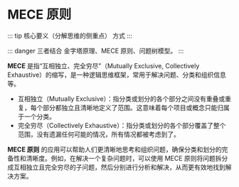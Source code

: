 # MECE 原则

::: tip 核心要义（分解思维的侧重点）
方式
:::

::: danger 三者结合
金字塔原理、MECE 原则、问题树模型。
:::

**MECE** 是指“互相独立、完全穷尽”（Mutually Exclusive, Collectively Exhaustive）的缩写，是一种逻辑思维框架，常用于解决问题、分类和组织信息等。

- 互相独立（Mutually Exclusive）：指分类或划分的各个部分之间没有重叠或重复，每个部分都独立且清晰地定义了范围。这意味着每个项目或概念只能归属于一个分类。
- 完全穷尽（Collectively Exhaustive）：指分类或划分的各个部分覆盖了整个范围，没有遗漏任何可能的情况，所有情况都被考虑到了。

**MECE 原则** 的应用可以帮助人们更清晰地思考和组织问题，确保分类和划分的完备性和清晰度。例如，在解决一个复杂问题时，可以使用 MECE 原则将问题拆分成互相独立且完全穷尽的子问题，然后分别进行分析和解决，从而更有效地找到解决方案。
